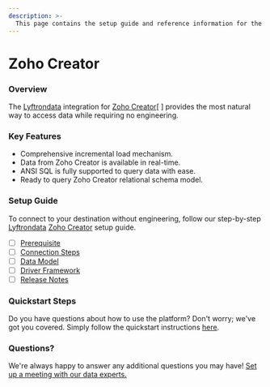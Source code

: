 ```yaml
---
description: >-
  This page contains the setup guide and reference information for the Zoho Creator source connector.
---
```


# Zoho Creator

### Overview

The [Lyftrondata](https://www.lyftrondata.com/) integration for [Zoho Creator](https://www.lyftrondata.com/integration/technology-analytics/zoho-creator//)[ ] provides the most natural way to access data while requiring no engineering.

### Key Features

* Comprehensive incremental load mechanism.
* Data from Zoho Creator is available in real-time.&#x20;
* ANSI SQL is fully supported to query data with ease.
* Ready to query Zoho Creator relational schema model.

### Setup Guide

To connect to your destination without engineering, follow our step-by-step [Lyftrondata](https://www.lyftrondata.com/)  [Zoho Creator](https://www.lyftrondata.com/integration/technology-analytics/zoho-creator/) setup guide.

* [ ] [Prerequisite](../../technology-analytics/zoho-creator/prerequisite.md)
* [ ] [Connection Steps](../../technology-analytics/zoho-creator/connection-steps.md)
* [ ] [Data Model](../../technology-analytics/zoho-creator/data-model/)
* [ ] [Driver Framework](../../technology-analytics/zoho-creator/driver-framework/)
* [ ] [Release Notes](../../technology-analytics/zoho-creator/release-notes.md)

### Quickstart Steps

Do you have questions about how to use the platform? Don't worry; we've got you covered. Simply follow the quickstart instructions [here](../../../technology-analytics/zoho-creator/quickstart-steps.md).

### Questions? <a href="#questions" id="questions"></a>

We're always happy to answer any additional questions you may have! [Set up a meeting with our data experts.](https://www.lyftrondata.com/book-a-meeting/)

